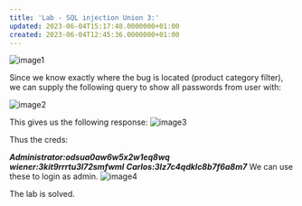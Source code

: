 ```yaml
---
title: 'Lab - SQL injection Union 3:'
updated: 2023-06-04T15:17:48.0000000+01:00
created: 2023-06-04T12:45:36.0000000+01:00
---
```


![image1](../../../../_resources/image1-9.png)

Since we know exactly where the bug is located (product category filter), we can supply the following query to show all passwords from user with:

![image2](../../../../_resources/image2-8.png)

This gives us the following response:
![image3](../../../../_resources/image3-6.png)

Thus the creds:

***Administrator:odsua0aw6w5x2w1eq8wq  
wiener:3kit9rrrtu3l72smfwml***
***Carlos:3lz7c4qdklc8b7f6a8m7***
We can use these to login as admin.
![image4](../../../../_resources/image4-4.png)

The lab is solved.
